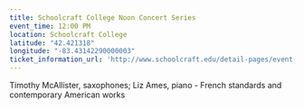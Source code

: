 ```yaml
---
title: Schoolcraft College Noon Concert Series
event_time: 12:00 PM
location: Schoolcraft College
latitude: "42.421318"
longitude: "-83.43142290000003"
ticket_information_url: 'http://www.schoolcraft.edu/detail-pages/event-details/2016/11/09/default-calendar/wednesday-noon-classical-concert-tim-mcallister-saxophone#.V7SIfOlCfR0'
---
```

Timothy McAllister, saxophones; Liz Ames, piano - French standards and contemporary American works